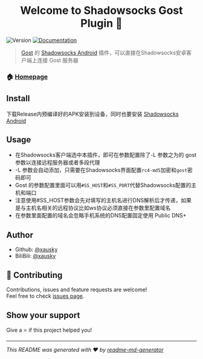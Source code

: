 <h1 align="center">Welcome to Shadowsocks Gost Plugin 👋</h1>
<p>
  <img alt="Version" src="https://img.shields.io/badge/version-2.8.1-blue.svg?cacheSeconds=2592000" />
  <a href="https://github.com/xausky/ShadowsocksGostPlugin">
    <img alt="Documentation" src="https://img.shields.io/badge/documentation-yes-brightgreen.svg" target="_blank" />
  </a>
</p>

> [Gost](https://github.com/ginuerzh/gost) 的 [Shadowsocks Android](https://github.com/shadowsocks/shadowsocks-android) 插件，可以直接在Shadowsocks安卓客户端上连接 Gost 服务器

### 🏠 [Homepage](https://github.com/xausky/ShadowsocksGostPlugin)

## Install

下载Release内预编译好的APK安装到设备，同时也要安装 [Shadowsocks Android](https://github.com/shadowsocks/shadowsocks-android)

## Usage

* 在Shadowsocks客户端选中本插件，即可在参数配置除了-L 参数之为的 gost 参数以连接远程服务器或者多段代理
* -L 参数会自动添加，只需要在Shadowsocks界面配置`rc4-md5`加密和`gost`密码即可
* Gost 的参数配置里面可以用`#SS_HOST`和`#SS_PORT`代替Shadowsocks配置的主机和端口
* 注意使用#SS_HOST参数会先对填写的主机名进行DNS解析后才传递，如果是与主机名相关的远程协议比如ws协议必须直接在参数里配置域名
* 在参数里面配置的域名会忽略手机系统的DNS配置固定使用 Public DNS+

## Author

* Github: [@xausky](https://github.com/xausky)
* BiliBili: [@xausky](https://space.bilibili.com/8419077)

## 🤝 Contributing

Contributions, issues and feature requests are welcome!<br />Feel free to check [issues page](https://github.com/xausky/ShadowsocksGostPlugin/issues).

## Show your support

Give a ⭐️ if this project helped you!

***
_This README was generated with ❤️ by [readme-md-generator](https://github.com/kefranabg/readme-md-generator)_